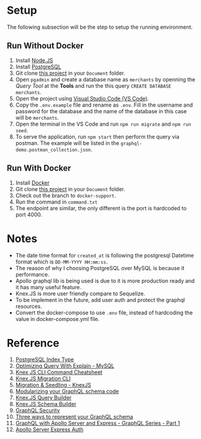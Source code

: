 # Setup
The following subsection will be the step to setup the running environment.

## Run Without Docker
1. Install [Node.JS](https://nodejs.org/en/)
2. Install [PostgreSQL](https://www.postgresql.org/download/)
3. Git clone [this project](https://github.com/lauyh/graphql-demo) in your `Document` folder.
4. Open `pgadmin` and create a database name as `merchants` by openning the *Query Tool* at the **Tools** and run the this query `CREATE DATABASE merchants`.
5. Open the project using [Visual Studio Code (VS Code)](https://code.visualstudio.com/).
6. Copy the `.env.example` file and rename as `.env`. Fill in the username and password for the database and the name of the database in this case will be `merchants`.
7. Open the terminal in the VS Code and run `npm run migrate` and `npm run seed`.
8. To serve the application, run `npm start` then perform the query via postman. The example will be listed in the `graphql-demo.postman_collection.json`.

## Run With Docker
1. Install [Docker](https://www.docker.com/)
2. Git clone [this project](https://github.com/lauyh/graphql-demo) in your `Document` folder.
3. Check out the branch to `docker-support`.
4. Run the command in `command.txt`
5. The endpoint are similar, the only different is the port is hardcoded to port 4000.
# Notes
- The date time format for `created_at` is following the postgresql Datetime format which is `DD-MM-YYYY HH:mm:ss`.
- The reason of why I choosing PostgreSQL over MySQL is because it performance.
- Apollo graphql lib is being used is due to it is more production ready and it has many useful feature.
- Knex.JS is more user friendly compare to Sequelize.
- To be implement  in the future, add user auth and protect the graphql resources.
- Convert the docker-compose to use `.env` file, instead of hardcoding the value in docker-compose.yml file.
# Reference
1. [PostgreSQL Index Type](https://www.postgresql.org/docs/current/indexes-types.html)
2. [Optimizing Query With Explain - MySQL](https://dev.mysql.com/doc/refman/5.7/en/using-explain.html)
3. [Knex JS CLI Command Cheatsheet](https://devhints.io/knex)
4. [Knex.JS Migration CLI](https://knexjs.org/guide/migrations.html)
5. [Migration & Seedling - KnexJS](https://gist.github.com/NigelEarle/70db130cc040cc2868555b29a0278261)
6. [Modularizing your GraphQL schema code](https://www.apollographql.com/blog/backend/schema-design/modularizing-your-graphql-schema-code/)
7. [Knex.JS Query Builder](https://knexjs.org/guide/query-builder.html)
8. [Knex.JS Schema Builder](https://knexjs.org/guide/schema-builder.html)
9. [GraphQL Security](https://atheros.ai/blog/graphql-security-in-node-js-project)
10. [Three ways to represent your GraphQL schema](https://www.apollographql.com/blog/backend/schema-design/three-ways-to-represent-your-graphql-schema/)
11. [GraphQL with Apollo Server and Express - GraphQL Series - Part 1](https://cloudnweb.dev/2019/06/graphql-with-apollo-server-and-express-graphql-series-part-1/)
12. [Apollo Server Express Auth](https://github.com/nandymandy1/apollo-server-express-auth)